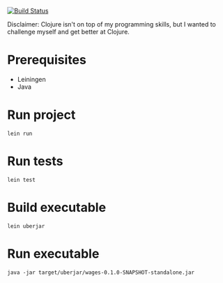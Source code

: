 [![Build Status](https://travis-ci.com/avrj/wages.svg?token=YppLYpdczdMFqyvXVxYa&branch=master)](https://travis-ci.com/avrj/wages)

Disclaimer: Clojure isn't on top of my programming skills, but I wanted to challenge myself and get better at Clojure.

# Prerequisites
* Leiningen
* Java

# Run project
`lein run`

# Run tests
`lein test`

# Build executable
`lein uberjar`

# Run executable
`java -jar target/uberjar/wages-0.1.0-SNAPSHOT-standalone.jar`
